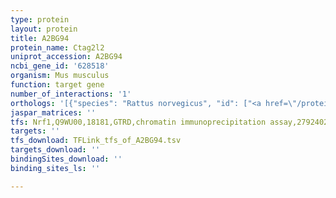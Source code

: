 ```yaml
---
type: protein
layout: protein
title: A2BG94
protein_name: Ctag2l2
uniprot_accession: A2BG94
ncbi_gene_id: '628518'
organism: Mus musculus
function: target gene
number_of_interactions: '1'
orthologs: '[{"species": "Rattus norvegicus", "id": ["<a href=\"/protein/a0a0g2k6q0\">A0A0G2K6Q0</a>"]}]'
jaspar_matrices: ''
tfs: Nrf1,Q9WU00,18181,GTRD,chromatin immunoprecipitation assay,27924024%5Buid%5D,No
targets: ''
tfs_download: TFLink_tfs_of_A2BG94.tsv
targets_download: ''
bindingSites_download: ''
binding_sites_ls: ''

---
```

